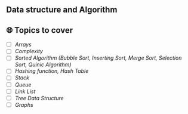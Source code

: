 ## Data structure and Algorithm

## 🌐 Topics to cover

- [ ] _Arrays_
- [ ] _Complexity_
- [ ] _Sorted Algorithm (Bubble Sort, Inserting Sort, Merge Sort, Selection Sort, Quinic Algorithm)_
- [ ] _Hashing function, Hash Table_
- [ ] _Stack_
- [ ] _Queue_
- [ ] _Link List_
- [ ] _Tree Data Structure_
- [ ] _Graphs_
